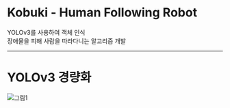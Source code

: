 # Kobuki - Human Following Robot


YOLOv3를 사용하여 객체 인식  
장애물을 피해 사람을 따라다니는 알고리즘 개발


----------------------
# YOLOv3 경량화
![그림1](https://user-images.githubusercontent.com/80737266/124345892-a163de00-dc16-11eb-9cf2-0494b272d706.png)
